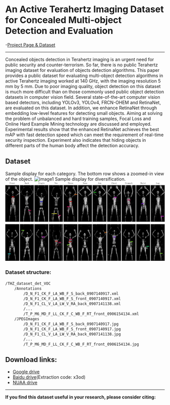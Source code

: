 # An Active Terahertz Imaging Dataset for Concealed Multi-object Detection and Evaluation
-[Project Page & Dataset](https://liling0.github.io/THz_ImageDataset/)
****
Concealed objects detection in Terahertz imaging is an urgent need for public security and counter-terrorism. So far, there is no public Terahertz imaging dataset for evaluation of objects detection algorithms. This paper provides a public dataset for evaluating multi-object detection algorithms in active Terahertz imaging worked at 140 GHz, with the imaging resolution 5 mm by 5 mm. Due to poor imaging quality, object detection on this dataset is much more difficult than on those commonly used public object detection datasets in computer vision field. Several state-of-the-art computer vision based detectors, including YOLOv3, YOLOv4, FRCN-OHEM and RetinaNet, are evaluated on this dataset. In addition, we enhance RetinaNet through embedding low-level features for detecting small objects. Aiming at solving the problem of unbalanced and hard training samples, Focal Loss and Online Hard Example Mining technology are discussed and employed. Experimental results show that the enhanced RetinaNet achieves the best mAP with fast detection speed which can meet the requirement of real-time security inspection. Experiment also indicates that hiding objects in different parts of the human body affect the detection accuracy.

## Dataset
Sample display for each category. The bottom row shows a zoomed-in view of the object.
![image1](/Image/classes.png)
Sample display for diversification.
![image2](/Image/diversification.png)

### Dataset structure:
```
/THZ_dataset_det_VOC
    /Annotations
        /D_N_F1_CK_F_LA_WB_F_S_back_0907140917.xml
        /D_N_F1_CK_F_LA_WB_F_S_front_0907140917.xml
        /D_N_F1_CL_V_LA_LW_V_RA_back_0907141138.xml
        /...
        /T_P_M6_MD_F_LL_CK_F_C_WB_F_RT_front_0906154134.xml
    /JPEGImages
        /D_N_F1_CK_F_LA_WB_F_S_back_0907140917.jpg
        /D_N_F1_CK_F_LA_WB_F_S_front_0907140917.jpg
        /D_N_F1_CL_V_LA_LW_V_RA_back_0907141138.jpg
        /...
        /T_P_M6_MD_F_LL_CK_F_C_WB_F_RT_front_0906154134.jpg
```

## Download links:
- [Google drive](https://drive.google.com/drive/folders/1A6LiyWAvRmKIJN5yXQZ3HxZVwNEFz8uV?usp=sharing)
- [Baidu drive](https://pan.baidu.com/s/1MRPyeMtzCQRO5ydgX0rSHA)(Extraction code: x3od)
- [NUAA drive](https://pan.nuaa.edu.cn/share/5cb047f309049ba7f68ab9e1e0)

---


**If you find this dataset useful in your research, please consider citing:**

```

```
